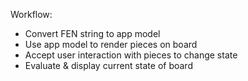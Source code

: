 Workflow:

- Convert FEN string to app model
- Use app model to render pieces on board
- Accept user interaction with pieces to change state
- Evaluate & display current state of board

